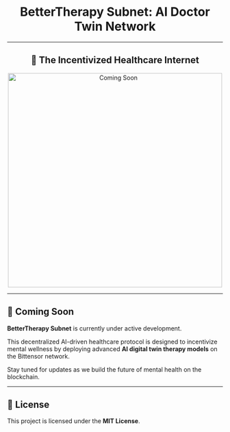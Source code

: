 <div align="center">

# BetterTherapy Subnet: AI Doctor Twin Network <!-- omit in toc -->


---

## 🧠 The Incentivized Healthcare Internet

</div>

<p align="center">
  <img src="./public/conver.png" width="500" alt="Coming Soon" />
</p>

---

## 🚧 Coming Soon

**BetterTherapy Subnet** is currently under active development.

This decentralized AI-driven healthcare protocol is designed to incentivize mental wellness by deploying advanced **AI digital twin therapy models** on the Bittensor network.

Stay tuned for updates as we build the future of mental health on the blockchain.

---

## 📄 License

This project is licensed under the **MIT License**.

